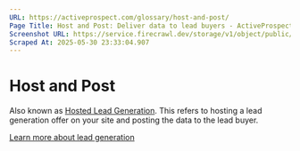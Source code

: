 ```yaml
---
URL: https://activeprospect.com/glossary/host-and-post/
Page Title: Host and Post: Deliver data to lead buyers - ActiveProspect
Screenshot URL: https://service.firecrawl.dev/storage/v1/object/public/media/screenshot-6b4111d4-7c24-4ab0-a7b2-9e101637496e.png
Scraped At: 2025-05-30 23:33:04.907
---
```

# Host and Post

Also known as [Hosted Lead Generation](https://activeprospect.com/glossary/hosted-lead-generation/). This refers to hosting a lead generation offer on your site and posting the data to the lead buyer.

[Learn more about lead generation](https://activeprospect.com/blog/welcome-to-lead-generation-101/)

